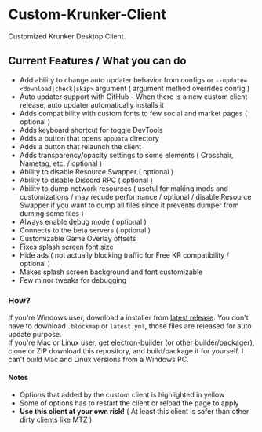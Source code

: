 # Custom-Krunker-Client
Customized Krunker Desktop Client.

## Current Features / What you can do
- Add ability to change auto updater behavior from configs or `--update=<download|check|skip>` argument ( argument method overrides config )
- Auto updater support with GitHub - When there is a new custom client release, auto updater automatically installs it
- Adds compatibility with custom fonts to few social and market pages ( optional )
- Adds keyboard shortcut for toggle DevTools
- Adds a button that opens `appData` directory
- Adds a button that relaunch the client
- Adds transparency/opacity settings to some elements ( Crosshair, Nametag, etc. / optional )
- Ability to disable Resource Swapper ( optional )
- Ability to disable Discord RPC ( optional )
- Ability to dump network resources ( useful for making mods and customizations / may recude performance / optional / disable Resource Swapper if you want to dump all files since it prevents dumper from duming some files )
- Always enable debug mode ( optional )
- Connects to the beta servers ( optional )
- Customizable Game Overlay offsets
- Fixes splash screen font size
- Hide ads ( not actually blocking traffic for Free KR compatibility / optional )
- Makes splash screen background and font customizable
- Few minor tweaks for debugging

### How?
If you're Windows user, download a installer from [latest release](https://github.com/Mixaz017/Custom-Krunker-Client/releases/latest). You don't have to download `.blockmap` or `latest.yml`, those files are released for auto update purpose.  
If you're Mac or Linux user, get [electron-builder](https://www.electron.build/) (or other builder/packager), clone or ZIP download this repository, and build/package it for yourself. I can't build Mac and Linux versions from a Windows PC.

#### Notes
- Options that added by the custom client is highlighted in yellow
- Some of options has to restart the client or reload the page to apply
- **Use this client at your own risk!** ( At least this client is safer than other dirty clients like [MTZ](https://discord.gg/tVF55ws) )
